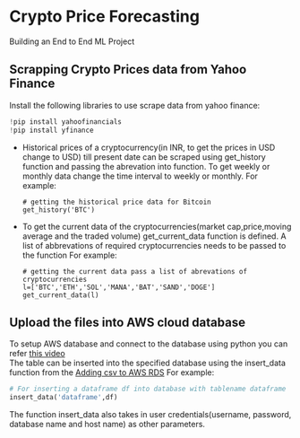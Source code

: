 # Crypto Price Forecasting
Building an End to End ML Project
## Scrapping Crypto Prices data from Yahoo Finance
Install the following libraries to use scrape data from yahoo finance:
```python
!pip install yahoofinancials
!pip install yfinance
 ```
- Historical prices of a cryptocurrency(in INR, to get the prices in USD change to USD) till present date can be scraped using get_history function and passing the abrevation into   function. To get weekly or monthly data change the time interval to weekly or monthly.
  For example:
  ```
  # getting the historical price data for Bitcoin 
  get_history('BTC')
  ```
- To get the current data of the cryptocurrencies(market cap,price,moving average and the traded volume) get_current_data function is defined. A list of abbrevations of required cryptocurrencies needs to be passed to the function
  For example:
  ```
  # getting the current data pass a list of abrevations of cryptocurrencies
  l=['BTC','ETH','SOL','MANA','BAT','SAND','DOGE']
  get_current_data(l)
  ```
 
## Upload the files into AWS cloud database
To setup AWS database and connect to the database using python you can refer [this video](https://www.youtube.com/watch?v=RerDL93sBdY)</br>
The table can be inserted into the specified database using the insert_data function from the [Adding csv to AWS RDS](https://github.com/kartikbandarwad99/Crypto/blob/main/Adding%20csv%20to%20AWS%20RDS.py)
For example:
```python
# For inserting a dataframe df into database with tablename dataframe
insert_data('dataframe',df)
```
The function insert_data also takes in user credentials(username, password, database name and host name) as other parameters.
